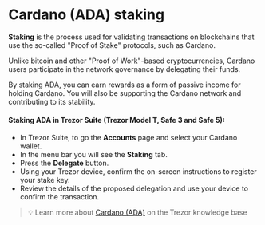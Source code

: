 # Cardano (ADA) staking

**Staking** is the process used for validating transactions on blockchains that use the so-called "Proof of Stake" protocols, such as Cardano.

Unlike bitcoin and other "Proof of Work"-based cryptocurrencies, Cardano users participate in the network governance by delegating their funds.

By staking ADA, you can earn rewards as a form of passive income for holding Cardano. You will also be supporting the Cardano network and contributing to its stability.

#### **Staking ADA in Trezor Suite (Trezor Model T, Safe 3 and Safe 5):**

* In Trezor Suite, to go the **Accounts** page and select your Cardano wallet.
* In the menu bar you will see the **Staking** tab.
* Press the **Delegate** button.
* Using your Trezor device, confirm the on-screen instructions to register your stake key.
* Review the details of the proposed delegation and use your device to confirm the transaction.

> 💡 Learn more about [Cardano (ADA)](https://trezor.io/guides/sending-receiving-staking-funds/staking-assets-in-trezor-suite/staking-cardano-ada-in-trezor-suite) on the Trezor knowledge base
